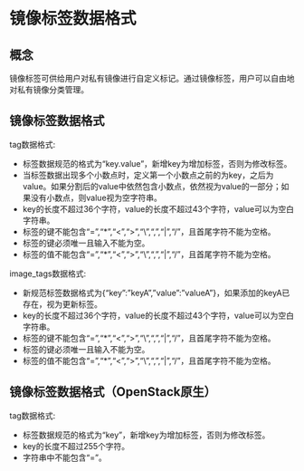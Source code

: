 # 镜像标签数据格式<a name="ZH-CN_TOPIC_0020092110"></a>

## 概念<a name="section45233201155329"></a>

镜像标签可供给用户对私有镜像进行自定义标记。通过镜像标签，用户可以自由地对私有镜像分类管理。

## 镜像标签数据格式<a name="section75192442016"></a>

tag数据格式:

-   标签数据规范的格式为“key.value”，新增key为增加标签，否则为修改标签。
-   当标签数据出现多个小数点时，定义第一个小数点之前的为key，之后为value。如果分割后的value中依然包含小数点，依然视为value的一部分；如果没有小数点，则value视为空字符串。
-   key的长度不超过36个字符，value的长度不超过43个字符，value可以为空白字符串。
-   标签的键不能包含“=”,“\*”,“<”,“\>”,“\\”,“,”,“|”,“/”，且首尾字符不能为空格。
-   标签的键必须唯一且输入不能为空。
-   标签的值不能包含“=”,“\*”,“<”,“\>”,“\\”,“,”,“|”,“/”，且首尾字符不能为空格。

image\_tags数据格式:

-   新规范标签数据格式为\{“key”:”keyA”,”value”:”valueA”\}，如果添加的keyA已存在，视为更新标签。
-   key的长度不超过36个字符，value的长度不超过43个字符，value可以为空白字符串。
-   标签的键不能包含“=”,“\*”,“<”,“\>”,“\\”,“,”,“|”,“/”，且首尾字符不能为空格。
-   标签的键必须唯一且输入不能为空。
-   标签的值不能包含“=”,“\*”,“<”,“\>”,“\\”,“,”,“|”,“/”，且首尾字符不能为空格。

## 镜像标签数据格式（OpenStack原生）<a name="section159141650141610"></a>

tag数据格式:

-   标签数据规范的格式为“key”，新增key为增加标签，否则为修改标签。
-   key的长度不超过255个字符。
-   字符串中不能包含“=”。

